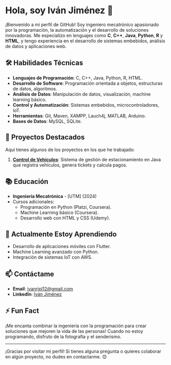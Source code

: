 # Hola, soy Iván Jiménez 👋

¡Bienvenido a mi perfil de GitHub! Soy ingeniero mecatrónico apasionado por la programación, la automatización y el desarrollo de soluciones innovadoras. Me especializo en lenguajes como **C**, **C++**, **Java**, **Python**, **R** y **HTML**, y tengo experiencia en el desarrollo de sistemas embebidos, análisis de datos y aplicaciones web.

## 🛠️ Habilidades Técnicas

- **Lenguajes de Programación**: C, C++, Java, Python, R, HTML.
- **Desarrollo de Software**: Programación orientada a objetos, estructuras de datos, algoritmos.
- **Análisis de Datos**: Manipulación de datos, visualización, machine learning básico.
- **Control y Automatización**: Sistemas embebidos, microcontroladores, IoT.
- **Herramientas**: Git, Maven, XAMPP, Lauch4j, MATLAB, Arduino.
- **Bases de Datos**: MySQL, SQLite.

## 🚀 Proyectos Destacados

Aquí tienes algunos de los proyectos en los que he trabajado:

1. **[Control de Vehículos](https://github.com/IvanJimra/EstacionaESumix-)**: Sistema de gestión de estacionamiento en Java que registra vehículos, genera tickets y calcula pagos.


## 📚 Educación

- **Ingeniería Mecatrónica** - [UTM] (2024)
- Cursos adicionales:
  - Programación en Python (Platzi, Coursera).
  - Machine Learning básico (Coursera).
  - Desarrollo web con HTML y CSS (Udemy).

## 🌱 Actualmente Estoy Aprendiendo

- Desarrollo de aplicaciones móviles con Flutter.
- Machine Learning avanzado con Python.
- Integración de sistemas IoT con AWS.

## 📫 Contáctame

- **Email**: [ivanrjpl12@gmail.com](mailto:ivanrjpl12@gmail.com)
- **LinkedIn**: [Iván Jiménez](https://www.linkedin.com/in/ivan-jimenez-a16393159/)


## ⚡ Fun Fact

¡Me encanta combinar la ingeniería con la programación para crear soluciones que mejoren la vida de las personas! Cuando no estoy programando, disfruto de la fotografía y el senderismo.

---

¡Gracias por visitar mi perfil! Si tienes alguna pregunta o quieres colaborar en algún proyecto, no dudes en contactarme. 😊
